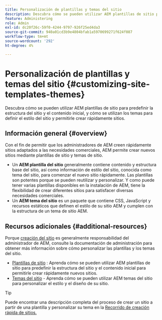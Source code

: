 ```yaml
---
title: Personalización de plantillas y temas del sitio
description: Descubra cómo se pueden utilizar AEM plantillas de sitio para predefinir la estructura del sitio y el contenido inicial, y cómo se utilizan los temas para definir el estilo del sitio y permitirle crear rápidamente sitios.
feature: Administering
role: Admin
exl-id: dc20f26c-59f0-4244-9797-926f25ed4da3
source-git-commit: 940a01cd3b9e4804bfab1a5970699271f624f087
workflow-type: tm+mt
source-wordcount: '292'
ht-degree: 4%

---
```


# Personalización de plantillas y temas del sitio {#customizing-site-templates-themes}

Descubra cómo se pueden utilizar AEM plantillas de sitio para predefinir la estructura del sitio y el contenido inicial, y cómo se utilizan los temas para definir el estilo del sitio y permitirle crear rápidamente sitios.

## Información general {#overview}

Con el fin de permitir que los administradores de AEM creen rápidamente sitios adaptados a las necesidades comerciales, AEM permite crear nuevos sitios mediante plantillas de sitio y temas de sitio.

* Un **AEM plantilla del sitio** generalmente contiene contenido y estructura base del sitio, así como información de estilo del sitio, conocida como tema del sitio, para comenzar el nuevo sitio rápidamente. Las plantillas son potentes porque se pueden reutilizar y personalizar. Y como puede tener varias plantillas disponibles en la instalación de AEM, tiene la flexibilidad de crear diferentes sitios para satisfacer diversas necesidades comerciales.
* Un **AEM tema del sitio** es un paquete que contiene CSS, JavaScript y recursos estáticos que definen el estilo de su sitio AEM y cumplen con la estructura de un tema de sitio AEM.

## Recursos adicionales {#additional-resources}

Porque [creación del sitio](/help/sites-cloud/administering/site-creation/create-site.md) es generalmente responsabilidad del administrador de AEM, consulte la documentación de administración para obtener más información sobre cómo personalizar las plantillas y los temas del sitio.

* [Plantillas de sitio](/help/sites-cloud/administering/site-creation/site-templates.md) : Aprenda cómo se pueden utilizar AEM plantillas de sitio para predefinir la estructura del sitio y el contenido inicial para permitirle crear rápidamente nuevos sitios.
* [Temas del sitio](/help/sites-cloud/administering/site-creation/site-themes.md) - Aprenda cómo se pueden utilizar AEM temas del sitio para personalizar el estilo y el diseño de su sitio.

>[!TIP]
>
>Puede encontrar una descripción completa del proceso de crear un sitio a partir de una plantilla y personalizar su tema en la [Recorrido de creación rápida de sitios.](/help/journey-sites/quick-site/overview.md)
